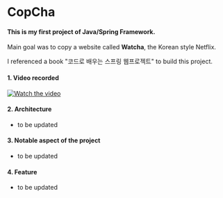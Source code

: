 # CopCha

#### This is my first project of Java/Spring Framework.

Main goal was to copy a website called **Watcha**, the Korean style Netflix.

I referenced a book "코드로 배우는 스프링 웹프로젝트" to build this project.

#### 1. Video recorded

[![Watch the video](https://i.ytimg.com/vi/SzyltXUsS8I/0.jpg)](http://youtu.be/SzyltXUsS8I)

#### 2. Architecture

- to be updated

#### 3. Notable aspect of the project

- to be updated

#### 4. Feature 

- to be updated
